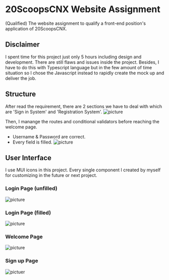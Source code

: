 # 20ScoopsCNX Website Assignment
(Qualified) The website assignment to qualify a front-end position's application of 20ScoopsCNX.

## Disclaimer
I spent time for this project just only 5 hours including design and development. There are still flaws and issues inside the project. Besides, I have to do this with Typescript language but in the few amount of time situation so I chose the Javascript instead to rapidly create the mock up and deliver the job.

## Structure
After read the requirement, there are 2 sections we have to deal with which are 'Sign in System' and 'Registration System'.
![picture](https://i.imgur.com/uf9sd62.png)

Then, I manange the routes and conditional validators before reaching the welcome page.
- Username & Password are correct.
- Every field is filled.
![picture](https://i.imgur.com/vf7pL6N.png)

## User Interface
I use MUI icons in this project. Every single component I created by myself for customizing in the future or next project.

### Login Page (unfilled)
![picture](https://i.imgur.com/KpxCsWb.png)

### Login Page (filled)
![picture](https://i.imgur.com/KpxCsWb.png)

### Welcome Page
![picture](https://i.imgur.com/HUUeJDE.png)

### Sign up Page
![pictuer](https://i.imgur.com/UEOLKKB.png)
